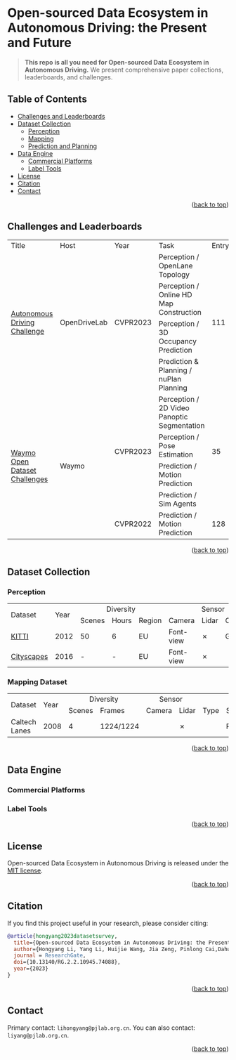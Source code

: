 <div id="top">

# Open-sourced Data Ecosystem in Autonomous Driving: the Present and Future

> **This repo is all you need for Open-sourced Data Ecosystem in Autonomous Driving.** We present comprehensive paper collections, leaderboards, and challenges.

<!-- ![](https://img.shields.io/badge/Record-137-673ab7.svg)
![](https://img.shields.io/badge/License-MIT-lightgrey.svg) -->

## Table of Contents

- [Challenges and Leaderboards](#challenges-and-leaderboards)
- [Dataset Collection](#Dataset-collection)
    + [Perception](#perception)
    + [Mapping](#mapping)
    + [Prediction and Planning](#prediction-and-planning)
- [Data Engine](#Dataset-collection)
    + [Commercial Platforms](#commercial-platforms)
    + [Label Tools](#label-tools)
- [License](#license)
- [Citation](#citation)
- [Contact](#contact)


<p align="right">(<a href="#top">back to top</a>)</p>

## Challenges and Leaderboards

<table>
<capital></capital>

<tr>
    <td >Title</td>
    <td >Host</td>
    <td >Year</td>
    <td >Task</td>
    <td >Entry</td>
</tr>

<tr>
      <td rowspan=4 ><a href="https://opendrivelab.com/AD23Challenge.html" target="_blank" title="Autonomous Driving Challenge">Autonomous Driving Challenge</a></td>
  	  <td rowspan=4 > OpenDriveLab</td>
      <td rowspan=4 >CVPR2023</td>
       <td>Perception / OpenLane Topology</td>
    	<td rowspan=4> 111 </td>
</tr>
<tr>
       <td>Perception / Online HD Map Construction</td>
</tr>
<tr>
       <td>Perception / 3D Occupancy Prediction</td>
</tr>

<tr>
<td>Prediction & Planning / nuPlan Planning</td>
</tr>

<tr>
      <td rowspan=12 ><a href="https://waymo.com/open/challenges/" target="_blank" title="Waymo Open Dataset
Challenges">Waymo Open Dataset Challenges</a></td>
  	  <td rowspan=12 > Waymo</td>
      <td rowspan=4>CVPR2023</td>
       <td>Perception / 2D Video Panoptic Segmentation</td>
    	<td rowspan=4> 35 </td>
</tr>
<tr>
       <td>Perception / Pose Estimation</td>
</tr>
<tr>
       <td>Prediction / Motion Prediction</td>
</tr>

<tr>
    <td>Prediction / Sim Agents</td>
</tr>
      <td rowspan=4>CVPR2022</td>
       <td>Prediction / Motion Prediction</td>
    	<td rowspan=4> 128 </td>
</table>

<p align="right">(<a href="#top">back to top</a>)</p>

## Dataset Collection



### Perception 

<!-- 
<table>
<capital>感知类数据集：</capital>
<tr>
<th>普通表头</th>
<th align="right"><i>斜体表头而且居右</th>
<th colspan=2>表头横向合并单元格</th>
<td width="80px">限制列宽为80px超出会自动换行</td>
</tr>

<tr>
<th>左边也可以有表头</th>
<td bgcolor=#ffffcc>涂个颜色</td>
<td><mark>高亮文本</mark>但不全高亮</td>
<td><b>有时候加粗</b><i>有时候斜体</i></td>
<td width="20px">20px小于80px服从80px列宽命令无效</td>
</tr>

<tr>
<td>表头不一定是一整行或者一整列的</td>
<td rowspan=2>纵向合并单元格要注意<br>下一行少一个单元格<br>字太多必要时我会换行</td>
<td rowspan=2 colspan=2>单元格也可以从两个方向合并</td>
<td rowspan=2 width="10%">百分比和像素是可以混用的具体服从哪个取决于哪个大</td>
</tr>
<td align="left"> 简单做个居左 </td>
</tr>
</table> -->

<table>
<capital></capital>

<tr>
    <td rowspan=2 colspan=1>Dataset</td>
    <td rowspan=2 >Year</td>
    <td  align="middle" colspan=3 >Diversity</td>
    <td  align="middle" colspan=3 >Sensor</td>
    <td rowspan=2 colspan=1>Annotation</td>
    <td rowspan=2 colspan=1>Paper</td>
</tr>
<tr>
  	  <td> Scenes</td>
    	<td> Hours </td>
    	<td> Region </td>
  	  <td> Camera</td>
    	<td> Lidar </td>
    	<td> Other </td>
</tr>
<tr>
      <td><a href="https://www.cvlibs.net/datasets/kitti/" target="_blank" title="Homepage">KITTI</a></td>  	  <td> 2012</td>
    	<td> 50 </td>
    	<td> 6 </td>
  	  <td> EU</td>
    	<td> Font-view </td>
      <td> ✗</td>
    	<td> GPS&IMU </td>
      <td>2D BBox & 3D BBox</td>
      <td><a href="https://www.cvlibs.net/publications/Geiger2012CVPR.pdf" target="_blank" title="Homepage">Link</a></td>
</tr>
<tr>
      <td><a href="https://www.cityscapes-dataset.com/" target="_blank" title="Homepage">Cityscapes</a></td>  	  <td> 2016</td>
    	<td> - </td>
    	<td> - </td>
  	  <td> EU</td>
    	<td> Font-view </td>
      <td> ✗ </td>
    	<td> </td>
      <td>2D Seg</td>
      <td><a href="https://arxiv.org/abs/1604.01685" target="_blank" title="Homepage">Link</a></td>
</tr>
<tr>
<tr>
</table>




### Mapping Dataset

<table>
<capital></capital>

<tr>
    <td rowspan=2 colspan=1>Dataset</td>
    <td rowspan=2 >Year</td>
    <td  align="middle" colspan=2 >Diversity</td>
    <td  align="middle" colspan=2 >Sensor</td>
    <td  align="middle" colspan=4 >Annotation</td>
    <td rowspan=2 colspan=1>Paper</td>
</tr>
<tr>
  	  <td> Scenes</td>
    	<td> Frames </td>
  	  <td> Camera</td>
    	<td> Lidar </td>
    	<td> Type </td>
    	<td> Space </td>
    	<td> Inst. </td>
    	<td> Track </td>
</tr>
<tr>
      <td>Caltech Lanes</td>
  	  <td> 2008</td>
      <td>4</td>
    	<td> 1224/1224 </td>
    	<td>  </td>
  	  <td> ✗</td>
    	<td>  </td>
      <td>  PV  </td>
    	<td>✓</td>
      <td>x</td>
      <td><a href="https://www.cvlibs.net/datasets/kitti/" target="_blank" title="Homepage">Link</a></td>
</tr>
<tr>
</tr>

<tr>
<tr>
</table>


<p align="right">(<a href="#top">back to top</a>)</p>

## Data Engine
### Commercial Platforms

### Label Tools

<p align="right">(<a href="#top">back to top</a>)</p>

## License
Open-sourced Data Ecosystem in Autonomous Driving is released under the [MIT license](./LICENSE).

<p align="right">(<a href="#top">back to top</a>)</p>

## Citation
If you find this project useful in your research, please consider citing:
```BibTeX
@article{hongyang2023datasetsurvey,
  title={Open-sourced Data Ecosystem in Autonomous Driving: the Present and Future},
  author={Hongyang Li, Yang Li, Huijie Wang, Jia Zeng, Pinlong Cai,Dahua Lin, Junchi Yan, Feng Xu, Lu Xiong, Jingdong Wang, Futang Zhu, Kai Yan, Qian Zhang, Chunjing Xu, Tiancai Wang, Beipeng Mu, Shaoqing Ren, Zhihui Peng, Yu Qiao},
  journal = ResearchGate,
  doi={10.13140/RG.2.2.10945.74088},
  year={2023}
}
```

<p align="right">(<a href="#top">back to top</a>)</p>

## Contact
Primary contact: `lihongyang@pjlab.org.cn`. You can also contact: `liyang@pjlab.org.cn`.

<p align="right">(<a href="#top">back to top</a>)</p>